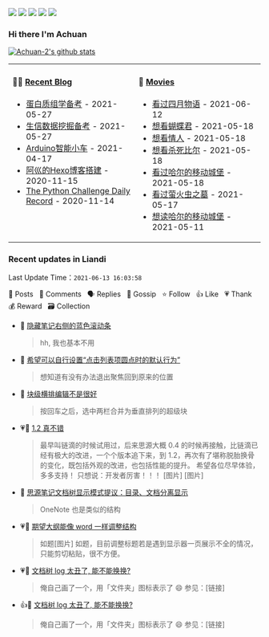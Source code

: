 
<a title="Hits" target="_blank" href="https://github.com/Achuan-2/Achuan-2"><img src="https://hits.b3log.org/Achuan-2/Achuan-2.svg" ></a>
[![](https://img.shields.io/badge/dynamic/json?label=GitHub&suffix=%20followers&query=%24.data.totalSubs&url=https%3A%2F%2Fapi.spencerwoo.com%2Fsubstats%2F%3Fsource%3Dgithub%26queryKey%3DAchuan-2&labelColor=282c34&color=181717&logo=github&longCache=true)](https://github.com/Achuan-2)
[![](https://img.shields.io/badge/dynamic/json?labelColor=e71f19&color=040000&label=Weibo&suffix=%20followers&query=%24.data.totalSubs&url=https%3A%2F%2Fapi.spencerwoo.com%2Fsubstats%2F%3Fsource%3Dweibo%26queryKey%3D2139813304&logo=sina-weibo&longCache=true)](https://weibo.com/2139813304/profile)
[![](https://img.shields.io/badge/dynamic/json?color=0e9ece&labelColor=131010&label=Zhihu&suffix=%20followers&query=%24.data.totalSubs&url=https%3A%2F%2Fapi.spencerwoo.com%2Fsubstats%2F%3Fsource%3Dzhihu%26queryKey%3Dachuan-2&logo=zhihu&longCache=true)](https://www.zhihu.com/people/achuan-2)
[![](https://img.shields.io/badge/dynamic/json?color=00a1d6&labelColor=555555&label=Bilibili&suffix=%20followers&query=%24.data.totalSubs&url=https%3A%2F%2Fapi.spencerwoo.com%2Fsubstats%2F%3Fsource%3Dbilibili%26queryKey%3D349243695&logo=bilibili&longCache=true)](https://space.bilibili.com/349243695)

### Hi there I'm Achuan
[![Achuan-2's github stats](https://github-readme-stats.vercel.app/api?username=Achuan-2&show_icons=true)](https://github.com/anuraghazra/github-readme-stats)  
<table>
<tbody>
   <tr>
       <td  valign="top" width="50%">
          
#### 🤹‍♀️ [Recent Blog](https://achuan-2.top/)
<!-- START_SECTION:blog -->
* <a href='https://achuan-2.top/posts/b890.html' target='_blank'>蛋白质组学备考</a> - 2021-05-27
* <a href='https://achuan-2.top/posts/a0e.html' target='_blank'>生信数据挖掘备考</a> - 2021-05-27
* <a href='https://achuan-2.top/posts/17b5.html' target='_blank'>Arduino智能小车</a> - 2021-04-17
* <a href='https://achuan-2.top/posts/a881.html' target='_blank'>阿巛的Hexo博客搭建</a> - 2020-11-15
* <a href='https://achuan-2.top/posts/c134.html' target='_blank'>The Python Challenge Daily Record</a> - 2020-11-14
<!-- END_SECTION:blog -->
</td>
       <td  valign="top" width="50%">

#### 🎥 <a href="https://www.douban.com/people/sjx270992395/" target="_blank">Movies</a>

<!-- START_SECTION:douban -->
* <a href='http://movie.douban.com/subject/1292371/' target='_blank'>看过四月物语</a> - 2021-06-12
* <a href='http://movie.douban.com/subject/1293643/' target='_blank'>想看蝴蝶君</a> - 2021-05-18
* <a href='http://movie.douban.com/subject/1291868/' target='_blank'>想看情人</a> - 2021-05-18
* <a href='http://movie.douban.com/subject/1291580/' target='_blank'>想看杀死比尔</a> - 2021-05-18
* <a href='http://movie.douban.com/subject/1308807/' target='_blank'>看过哈尔的移动城堡</a> - 2021-05-18
* <a href='http://movie.douban.com/subject/1293318/' target='_blank'>看过萤火虫之墓</a> - 2021-05-17
* <a href='https://book.douban.com/subject/26268884/' target='_blank'>想读哈尔的移动城堡</a> - 2021-05-11
<!-- END_SECTION:douban -->
</td>
        </tr>
</tbody>
</table>


<!--events start -->

### Recent updates in Liandi 

 Last Update Time：`2021-06-13 16:03:58`

📝 Posts &nbsp; 💬 Comments &nbsp; 🗣 Replies &nbsp; 🌙 Gossip &nbsp; ⭐️ Follow &nbsp; 👍 Like &nbsp; 💗 Thank &nbsp; 💰 Reward &nbsp; 🗃 Collection

* 💬 [隐藏笔记右侧的蓝色滚动条](https://ld246.com/article/1623158685538/comment/1623406764505#comments)

  > hh, 我也基本不用
* 💬 [希望可以自行设置“点击列表项圆点时的默认行为”](https://ld246.com/article/1622920616146/comment/1623234478079#comments)

  > 想知道有没有办法退出聚焦回到原来的位置
* 💬 [块级横排编辑不是很好](https://ld246.com/article/1622812708097/comment/1622863692469#comments)

  > 按回车之后，选中两栏合并为垂直排列的超级块
* 💗📝 [1.2 真不错](https://ld246.com/article/1622725747115)

  > 最早叫链滴的时候试用过，后来思源大概 0.4 的时候再接触，比链滴已经有极大的改进，一个个版本追下来，到 1.2，再次有了堪称脱胎换骨的变化，既包括外观的改进，也包括性能的提升。 希望各位尽早体验，多多支持！ 只想说：开发者厉害！！！ [图片] [图片]
* 💬 [思源笔记文档树显示模式提议：目录、文档分离显示](https://ld246.com/article/1622787648180/comment/1622863250785#comments)

  > OneNote 也是类似的结构
* 💗📝 [期望大纲能像 word 一样调整结构](https://ld246.com/article/1622626892338)

  > 如题[图片] 如题，目前调整标题若是遇到显示器一页展示不全的情况，只能剪切粘贴，很不方便。
* 💗💬 [文档树 log 太丑了, 能不能换换?](https://ld246.com/article/1622027770451/comment/1622039359403#comments)

  > 俺自己画了一个，用「文件夹」图标表示了 😄 参见：[链接]
* 👍💬 [文档树 log 太丑了, 能不能换换?](https://ld246.com/article/1622027770451/comment/1622039359403#comments)

  > 俺自己画了一个，用「文件夹」图标表示了 😄 参见：[链接]


<!--events end -->
